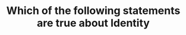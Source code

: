 ---
layout: answer
title: "Which of the following statements are true about Identity "
blurb: "IAM usernames may contain any ASCII character, which means emojis and other characters unique to the Unicode character set are not allows. IAM usernames"
quid: 147
---